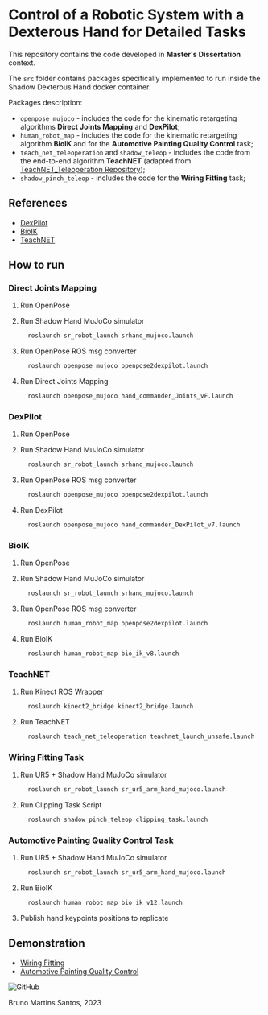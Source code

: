 # Control of a Robotic System with a Dexterous Hand for Detailed Tasks

This repository contains the code developed in **Master's Dissertation** context.

The `src` folder contains packages specifically implemented to run inside the Shadow Dexterous Hand docker container.

Packages description:
  - `openpose_mujoco` - includes the code for the kinematic retargeting algorithms **Direct Joints Mapping** and **DexPilot**;
  - `human_robot_map` - includes the code for the kinematic retargeting algorithm **BioIK** and for the **Automotive Painting Quality Control** task;
  - `teach_net_teleoperation` and `shadow_teleop` - includes the code from the end-to-end algorithm **TeachNET** (adapted from [TeachNET_Teleoperation Repository](https://github.com/TAMS-Group/TeachNet_Teleoperation));
  - `shadow_pinch_teleop` - includes the code for the **Wiring Fitting** task;

## References

 - [DexPilot](https://doi.org/10.1109/ICRA40945.2020.9197124)
 - [BioIK](https://doi.org/10.1109/ICRA.2018.8460799)
 - [TeachNET](https://doi.org/10.1109/ICRA.2019.8794277)

## How to run

### Direct Joints Mapping

1. Run OpenPose

2. Run Shadow Hand MuJoCo simulator
    ```bash
      roslaunch sr_robot_launch srhand_mujoco.launch
    ```

3. Run OpenPose ROS msg converter
    ```bash
      roslaunch openpose_mujoco openpose2dexpilot.launch
    ```

4. Run Direct Joints Mapping
    ```bash
      roslaunch openpose_mujoco hand_commander_Joints_vF.launch
    ```

### DexPilot

1. Run OpenPose

2. Run Shadow Hand MuJoCo simulator
    ```bash
      roslaunch sr_robot_launch srhand_mujoco.launch
    ```

3. Run OpenPose ROS msg converter
    ```bash
      roslaunch openpose_mujoco openpose2dexpilot.launch
    ```

4. Run DexPilot
    ```bash
      roslaunch openpose_mujoco hand_commander_DexPilot_v7.launch
    ```

### BioIK

1. Run OpenPose

2. Run Shadow Hand MuJoCo simulator
    ```bash
      roslaunch sr_robot_launch srhand_mujoco.launch
    ```

3. Run OpenPose ROS msg converter
    ```bash
      roslaunch human_robot_map openpose2dexpilot.launch
    ```

4. Run BioIK
    ```bash
      roslaunch human_robot_map bio_ik_v8.launch
    ```

### TeachNET

1. Run Kinect ROS Wrapper
    ```bash
      roslaunch kinect2_bridge kinect2_bridge.launch
    ```

2. Run TeachNET
    ```bash
      roslaunch teach_net_teleoperation teachnet_launch_unsafe.launch
    ```

### Wiring Fitting Task

1. Run UR5 + Shadow Hand MuJoCo simulator
    ```bash
      roslaunch sr_robot_launch sr_ur5_arm_hand_mujoco.launch
    ```

2. Run Clipping Task Script
    ```bash
      roslaunch shadow_pinch_teleop clipping_task.launch
    ```

### Automotive Painting Quality Control Task

1. Run UR5 + Shadow Hand MuJoCo simulator
    ```bash
      roslaunch sr_robot_launch sr_ur5_arm_hand_mujoco.launch
    ```

2. Run BioIK
    ```bash
      roslaunch human_robot_map bio_ik_v12.launch
    ```

3. Publish hand keypoints positions to replicate

## Demonstration

 - [Wiring Fitting](https://youtu.be/Tl3kcnhR5q0)
 - [Automotive Painting Quality Control](https://youtu.be/lpxIPF_6WYc)


![GitHub](https://github.com/BrunoSantosCode/ShadowHand_MastersDissertation/assets/78873048/2d035f65-0977-4cc2-a0be-0c87cf1df7f3)

Bruno Martins Santos, 2023
